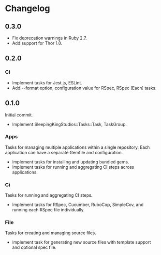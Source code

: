 # Changelog

## 0.3.0

- Fix deprecation warnings in Ruby 2.7.
- Add support for Thor 1.0.

## 0.2.0

### Ci

- Implement tasks for Jest.js, ESLint.
- Add --format option, configuration value for RSpec, RSpec (Each) tasks.

## 0.1.0

Initial commit.

- Implement SleepingKingStudios::Tasks::Task, TaskGroup.

### Apps

Tasks for managing multiple applications within a single repository. Each application can have a separate Gemfile and configuration.

- Implement tasks for installing and updating bundled gems.
- Implement tasks for running and aggregating CI steps across applications.

### Ci

Tasks for running and aggregating CI steps.

- Implement tasks for RSpec, Cucumber, RuboCop, SimpleCov, and running each RSpec file individually.

### File

Tasks for creating and managing source files.

- Implement task for generating new source files with template support and optional spec file.
